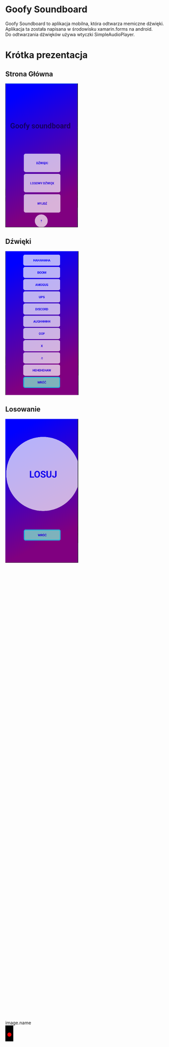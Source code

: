 # Goofy Soundboard
Goofy Soundboard to aplikacja mobilna, która odtwarza memiczne dźwięki.<br>
Aplikacja ta została napisana w środowisku xamarin.forms na android.<br>
Do odtwarzania dźwięków używa wtyczki SimpleAudioPlayer.<br>
# Krótka prezentacja
## Strona Główna<br>
<img src = "glowna.PNG" height = "450"><br>
## Dźwięki<br>
<img src = "lista.PNG" height = "450"><br>
## Losowanie<br>
<img src = "los.PNG" height = "450"><br>
<br><br><br><br><br><br><br><br><br><br><br><br><br><br><br><br><br><br><br><br><br><br><br><br><br><br><br><br><br><br><br><br><br><br><br><br><br><br><br><br><br><br><br><br><br><br><br><br><br><br><br><br><br><br><br><br><br><br><br><br><br><br><br><br><br><br><br><br><br><br><br><br><br><br><br><br><br><br><br><br><br><br><br><br>
image.name<br>
<img src = "00111111 00110001 00110000.PNG" height = "50"><br>
